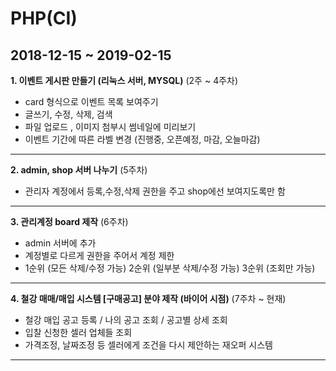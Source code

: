 # PHP(CI)
2018-12-15 ~ 2019-02-15
---------------------------------------------------------------
**1. 이벤트 게시판 만들기 (리눅스 서버, MYSQL)** (2주 ~ 4주차)
  - card 형식으로 이벤트 목록 보여주기
  - 글쓰기, 수정, 삭제, 검색
  - 파일 업로드 , 이미지 첨부시 썸네일에 미리보기
  - 이벤트 기간에 따른 라벨 변경 (진행중, 오픈예정, 마감, 오늘마감)
---------------------------------------------------------------

**2. admin, shop 서버 나누기** (5주차)
  - 관리자 계정에서 등록,수정,삭제 권한을 주고 shop에선 보여지도록만 함
---------------------------------------------------------------
  
**3. 관리계정 board 제작** (6주차)
  - admin 서버에 추가
  - 계정별로 다르게 권한을 주어서 계정 제한
  - 1순위 (모든 삭제/수정 가능) 2순위 (일부분 삭제/수정 가능) 3순위 (조회만 가능)
---------------------------------------------------------------
  
**4. 철강 매매/매입 시스템 [구매공고] 분야 제작 (바이어 시점)** (7주차 ~ 현재)
  - 철강 매입 공고 등록 / 나의 공고 조회 / 공고별 상세 조회
  - 입찰 신청한 셀러 업체들 조회 
  - 가격조정, 날짜조정 등 셀러에게 조건을 다시 제안하는 재오퍼 시스템
---------------------------------------------------------------
